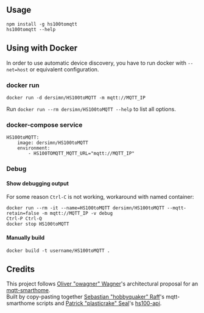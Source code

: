 ## Usage

	npm install -g hs100tomqtt
	hs100tomqtt --help

## Using with Docker

In order to use automatic device discovery, you have to run docker with `--net=host` or equivalent configuration.

### docker run

	docker run -d dersimn/HS100toMQTT -m mqtt://MQTT_IP

Run `docker run --rm dersimn/HS100toMQTT --help` to list all options.

### docker-compose service

	HS100toMQTT:
		image: dersimn/HS100toMQTT
		environment:
			- HS100TOMQTT_MQTT_URL="mqtt://MQTT_IP"

### Debug

#### Show debugging output

For some reason `Ctrl-C` is not working, workaround with named container:

	docker run --rm -it --name=HS100toMQTT dersimn/HS100toMQTT --mqtt-retain=false -m mqtt://MQTT_IP -v debug
	Ctrl-P Ctrl-Q
	docker stop HS100toMQTT

#### Manually build
	
	docker build -t username/HS100toMQTT .

## Credits

This project follows [Oliver "owagner" Wagner](https://github.com/owagner)'s architectural proposal for an [mqtt-smarthome](https://github.com/mqtt-smarthome/mqtt-smarthome).  
Built by copy-pasting together [Sebastian "hobbyquaker" Raff](https://github.com/hobbyquaker)'s mqtt-smarthome scripts and [Patrick "plasticrake" Seal](https://github.com/plasticrake)'s [hs100-api](https://github.com/plasticrake/hs100-api).